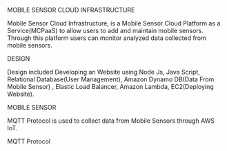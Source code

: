 MOBILE SENSOR CLOUD INFRASTRUCTURE
                                                 
Mobile Sensor Cloud Infrastructure, is a Mobile Sensor Cloud Platform as a Service(MCPaaS) to allow users to add and maintain mobile sensors. Through this platform users can monitor analyzed data collected from mobile sensors.

DESIGN

Design included  Developing an Website using Node Js, Java Script, Relational Database(User Management), Amazon Dynamo DB(Data From Mobile Sensor) , Elastic Load Balancer, Amazon Lambda, EC2(Deploying Website).

MOBILE SENSOR 

MQTT Protocol is used to collect data from Mobile Sensors through AWS IoT.

MQTT Protocol



